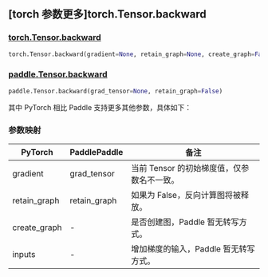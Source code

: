 ## [torch 参数更多]torch.Tensor.backward

### [torch.Tensor.backward](https://pytorch.org/docs/1.13/generated/torch.Tensor.backward.html#torch.Tensor.backward)

```python
torch.Tensor.backward(gradient=None, retain_graph=None, create_graph=False, inputs=None)
```

### [paddle.Tensor.backward](https://www.paddlepaddle.org.cn/documentation/docs/zh/api/paddle/Tensor_cn.html#backward-grad-tensor-none-retain-graph-false)

```python
paddle.Tensor.backward(grad_tensor=None, retain_graph=False)
```

其中 PyTorch 相比 Paddle 支持更多其他参数，具体如下：

### 参数映射

| PyTorch      | PaddlePaddle | 备注                                       |
| ------------ | ------------ | ------------------------------------------ |
| gradient     | grad_tensor  | 当前 Tensor 的初始梯度值，仅参数名不一致。 |
| retain_graph | retain_graph | 如果为 False，反向计算图将被释放。         |
| create_graph | -            | 是否创建图，Paddle 暂无转写方式。          |
| inputs       | -            | 增加梯度的输入，Paddle 暂无转写方式。      |

